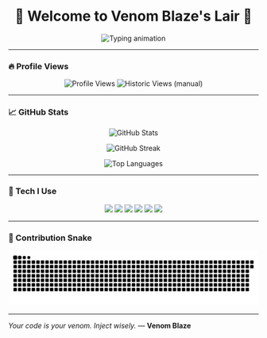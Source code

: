 <h1 align="center">🐍 Welcome to Venom Blaze's Lair 👑</h1>
<p align="center">
  <img src="https://readme-typing-svg.herokuapp.com?font=Fira+Code&size=24&pause=1000&color=F700FF&center=true&vCenter=true&width=435&lines=Unleashing+Code.+Dominating+Bugs.;Venom+Blaze+Has+Entered+the+Arena" alt="Typing animation">
</p>

---

### 🔥 Profile Views

<p align="center">
  <img src="https://komarev.com/ghpvc/?username=venomblaze-alpha&style=flat-square&color=brightgreen" alt="Profile Views" />
  <img src="https://img.shields.io/badge/Historic%20Views-1.2K-ff69b4?style=flat-square" alt="Historic Views (manual)" />
</p>

---

### 📈 GitHub Stats

<p align="center">
  <img src="https://github-readme-stats.vercel.app/api?username=venomblaze-alpha&show_icons=true&theme=tokyonight&hide_border=true&count_private=true" alt="GitHub Stats" />
</p>

<p align="center">
  <img src="https://streak-stats.demolab.com?user=venomblaze-alpha&theme=tokyonight&hide_border=true" alt="GitHub Streak" />
</p>

<p align="center">
  <img src="https://github-readme-stats.vercel.app/api/top-langs/?username=venomblaze-alpha&layout=compact&theme=tokyonight&hide_border=true" alt="Top Languages" />
</p>

---

### 🧠 Tech I Use

<p align="center">
  <img src="https://cdn.jsdelivr.net/gh/devicons/devicon/icons/javascript/javascript-original.svg" width="40" />
  <img src="https://cdn.jsdelivr.net/gh/devicons/devicon/icons/python/python-original.svg" width="40" />
  <img src="https://cdn.jsdelivr.net/gh/devicons/devicon/icons/nodejs/nodejs-original.svg" width="40" />
  <img src="https://cdn.jsdelivr.net/gh/devicons/devicon/icons/react/react-original.svg" width="40" />
  <img src="https://cdn.jsdelivr.net/gh/devicons/devicon/icons/linux/linux-original.svg" width="40" />
  <img src="https://cdn.jsdelivr.net/gh/devicons/devicon/icons/git/git-original.svg" width="40" />
</p>

---

### 🐍 Contribution Snake

<p align="center">
  <img src="https://raw.githubusercontent.com/venomblaze-alpha/venomblaze-alpha/output/github-contribution-grid-snake.svg" alt="Snake animation" />
</p>

---

*Your code is your venom. Inject wisely.* — **Venom Blaze**
